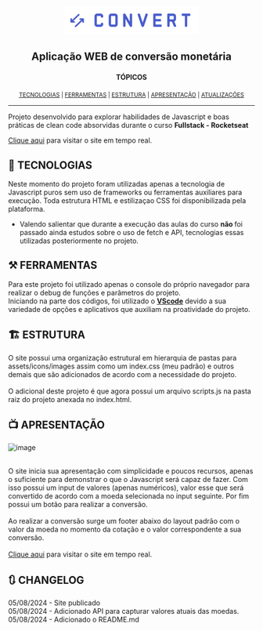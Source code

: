 <p align="center"><a href="https://ayrtonyamashita.github.io/convert-template/"><img src="./assets/icons/logo.svg"></a></p>

## <p align="center">Aplicação WEB de conversão monetária</p>

<p align="center"><b>TÓPICOS</b></p>
<p align="center"><sub>
<a href="#-tecnologias">TECNOLOGIAS</a> | 
<a href="#️-ferramentas">FERRAMENTAS</a> |
<a href="#️-estrutura">ESTRUTURA</a> |
<a href="#-apresentação">APRESENTAÇÃO</a> | 
<a href="#-changelog">ATUALIZAÇÕES</a></sub></p>

---

Projeto desenvolvido para explorar habilidades de Javascript e boas práticas de clean code absorvidas durante o curso <b>Fullstack - Rocketseat</b>

<a href="https://ayrtonyamashita.github.io/convert-template/">Clique aqui</a> para visitar o site em tempo real.

## 🤖 TECNOLOGIAS

Neste momento do projeto foram utilizadas apenas a tecnologia de Javascript puros sem uso de frameworks ou ferramentas auxiliares para execução. Toda estrutura HTML e estilizaçao CSS foi disponibilizada pela plataforma. <br>
* Valendo salientar que durante a execução das aulas do curso <strong> não </strong> foi passado ainda estudos sobre o uso de fetch e API, tecnologias essas utilizadas posteriormente no projeto.

## ⚒️ FERRAMENTAS

Para este projeto foi utilizado apenas o console do próprio navegador para realizar o debug de funções e parâmetros do projeto.
<br>
Iniciando na parte dos códigos, foi utilizado o <b><a href="https://vscode.dev/">VScode</a></b> devido a sua variedade de opções e aplicativos que auxiliam na proatividade do projeto.

## 🏗️ ESTRUTURA

O site possui uma organização estrutural em hierarquia de pastas para assets/icons/images assim como um index.css (meu padrão) e outros demais que são adicionados de acordo com a necessidade do projeto. <br>
<br>
O adicional deste projeto é que agora possui um arquivo scripts.js na pasta raiz do projeto anexada no index.html.

## 📺 APRESENTAÇÃO

![image](https://github.com/user-attachments/assets/30f1812a-abe6-4cfd-9557-62349ce2951e)

<br>
O site inicia sua apresentação com simplicidade e poucos recursos, apenas o suficiente para demonstrar o que o Javascript será capaz de fazer. Com isso possui um input de valores (apenas numéricos), valor esse que será convertido de
acordo com a moeda selecionada no input seguinte. Por fim possui um botão para realizar a conversão. <br>
<br>
Ao realizar a conversão surge um footer abaixo do layout padrão com o valor da moeda no momento da cotação e o valor correspondente a sua conversão. <br>
<br>
<a href="https://ayrtonyamashita.github.io/convert-template/">Clique aqui</a> para visitar o site em tempo real.

## 🔃 CHANGELOG

05/08/2024 - Site publicado <br>
05/08/2024 - Adicionado API para capturar valores atuais das moedas.<br>
05/08/2024 - Adicionado o README.md <br>
